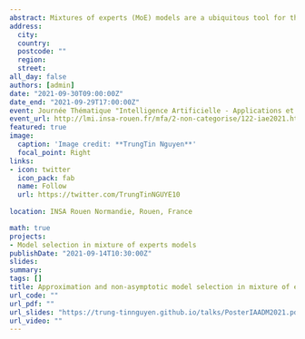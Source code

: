 ```yaml
---
abstract: Mixtures of experts (MoE) models are a ubiquitous tool for the analysis of heterogeneous data across many fields including statistics, bioinformatics, pattern recognition, economics, and medicine, among many others. They provide conditional constructions for regression in which the mixture weights, along with the component densities, are explained by the predictors,  allowing for flexibility in the modeling of data arising from complex data generating processes. In this work, we consider the Gaussian-gated localized MoE (GLoME) regression model for modeling heterogeneous data. This model poses challenging questions with respect to the statistical estimation and model selection problems both from the computational and theoretical points of view. We establish non-asymptotic risk bounds that take the form of weak oracle inequalities, provided that lower bounds on the penalties hold true, in high-dimensional regression scenarios for a variety of MoE regression models, including Gaussian-gated and softmax-gated Gaussian MoE, based on an inverse regression strategy or a Lasso penalization, respectively. In particular, our oracle inequalities show that the performance in Jensen–Kullback–Leibler type loss of our penalized maximum likelihood estimators are roughly comparable to that of oracle models if we take large enough the constants in front of the penalties, whose forms are only known up to multiplicative constants and proportional to the dimensions of models. Such theoretical justifications of the penalty shapes motivate us to make use of the slope heuristic criterion to select several hyperparameters, including the number of mixture components, the amount of sparsity (the coefficients and ranks sparsity levels), the degree of polynomial mean functions, and the potential hidden block-diagonal structures of the covariance matrices of the multivariate predictor or response variable. To support our theoretical results and the statistical study of non-asymptotic model selection in a variety of MoE models, we perform numerical studies by considering simulated and real data, which highlight the performance of our finite-sample oracle inequality results.
address:
  city: 
  country: 
  postcode: ""
  region: 
  street: 
all_day: false
authors: [admin]
date: "2021-09-30T09:00:00Z"
date_end: "2021-09-29T17:00:00Z"
event: Journée Thématique "Intelligence Artificielle - Applications et défis mathématiques"
event_url: http://lmi.insa-rouen.fr/mfa/2-non-categorise/122-iae2021.html
featured: true
image:
  caption: 'Image credit: **TrungTin Nguyen**'
  focal_point: Right
links:
- icon: twitter
  icon_pack: fab
  name: Follow
  url: https://twitter.com/TrungTinNGUYE10
  
location: INSA Rouen Normandie, Rouen, France

math: true
projects:
- Model selection in mixture of experts models
publishDate: "2021-09-14T10:30:00Z"
slides: 
summary: 
tags: []
title: Approximation and non-asymptotic model selection in mixture of experts models
url_code: ""
url_pdf: ""
url_slides: "https://trung-tinnguyen.github.io/talks/PosterIAADM2021.pdf"
url_video: ""
---
```

<!---
The program includes talks on statistical methods for mixture models, both from a theoretical and a practical point of view, so that the conference should gather specialists from the different communities. The participation of junior researchers as well as PhD students is particularly encouraged. This workshop is organized under the project [**SMILES**](https://smiles.lmno.cnrs.fr/index.html) (Statistical Modeling and Inference for unsupervised Learning at LargE-Scale) funded by the french National Research Agency (ANR). It is also connected to the ex-RIN project [**AStERiCS**](https://asterics.lmno.cnrs.fr/index.html) (Scaled Statistical Learning for Representation and Unsupervised Classification), which was funded by the region Normandy, and the final culmination of which MiMo2020 (cancelled due to Covid-19 crisis) should have been.

{{% alert note %}}
Click on the **Slides** button above to view the built-in slides feature.
{{% /alert %}}

Slides can be added in a few ways:

- **Create** slides using Academic's [*Slides*](https://sourcethemes.com/academic/docs/managing-content/#create-slides) feature and link using `slides` parameter in the front matter of the talk file
- **Upload** an existing slide deck to `static/` and link using `url_slides` parameter in the front matter of the talk file
- **Embed** your slides (e.g. Google Slides) or presentation video on this page using [shortcodes](https://sourcethemes.com/academic/docs/writing-markdown-latex/).

Further talk details can easily be added to this page using *Markdown* and $\rm \LaTeX$ math code.
-->